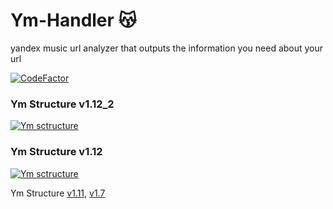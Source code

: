 # Ym-Handler 😽
yandex music url analyzer that outputs the information you need about your url

[![CodeFactor](https://www.codefactor.io/repository/github/uewquewqueqwue/ym-handler/badge)](https://www.codefactor.io/repository/github/uewquewqueqwue/ym-handler)

### Ym Structure v1.12_2
[![Ym sctructure](https://github.com/uewquewqueqwue/Ym-Handler/blob/main/update_images/v1_13-pre.png)](https://github.com/uewquewqueqwue/Ym-Handler/blob/main/update_images/v1_13-pre.png)

### Ym Structure v1.12
[![Ym sctructure](https://github.com/uewquewqueqwue/Ym-Handler/blob/main/update_images/v1_12.png)](https://github.com/uewquewqueqwue/Ym-Handler/blob/main/update_images/v1_12.png)

Ym Structure [v1.11](https://github.com/uewquewqueqwue/Ym-Handler/blob/main/update_images/v1_11.png), [v1.7](https://github.com/uewquewqueqwue/Ym-Handler/blob/main/update_images/v1_7.png)
